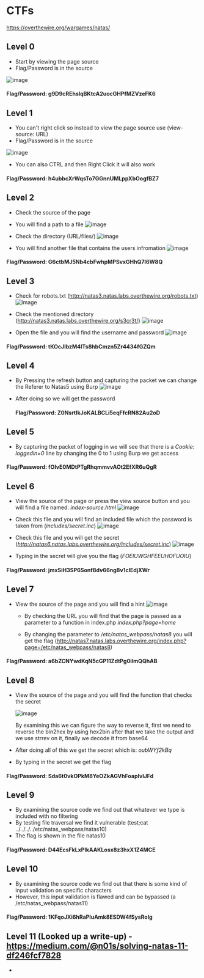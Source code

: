 # CTFs
https://overthewire.org/wargames/natas/

## Level 0

* Start by viewing the page source 
* Flag/Password is in the source

 ![image](https://github.com/Anas-Ehab/2023RoadmapNotes/assets/55194408/1c273bf8-1d91-46c8-91d2-97d1ad0c0fe0)


#### Flag/Password: g9D9cREhslqBKtcA2uocGHPfMZVzeFK6

## Level 1
* You can't right click so instead to view the page source use (view-source: URL)
* Flag/Password is in the source

![image](https://github.com/Anas-Ehab/2023RoadmapNotes/assets/55194408/a23aa8b6-70db-41a4-a6db-263995cbb862)

* You can also CTRL and then Right Click it will also work
#### Flag/Password: h4ubbcXrWqsTo7GGnnUMLppXbOogfBZ7

## Level 2
* Check the source of the page
* You will find a path to a file
  ![image](https://github.com/Anas-Ehab/2023RoadmapNotes/assets/55194408/f1920c0f-8b35-4691-a864-fd71bed667f0)

* Check the directory (URL/files/)
  ![image](https://github.com/Anas-Ehab/2023RoadmapNotes/assets/55194408/fd53e657-f986-4e73-b769-45ac2af333c7)

* You will find another file that contains the users infromation
  ![image](https://github.com/Anas-Ehab/2023RoadmapNotes/assets/55194408/f24a488b-be36-4bd8-aa70-07a6cccef2d8)

#### Flag/Password: G6ctbMJ5Nb4cbFwhpMPSvxGHhQ7I6W8Q


## Level 3
* Check for robots.txt (http://natas3.natas.labs.overthewire.org/robots.txt)
  ![image](https://github.com/Anas-Ehab/NotesHub/assets/55194408/95f7ccec-ddd7-4a76-95ea-97600c759dc9)

* Check the mentioned directory (http://natas3.natas.labs.overthewire.org/s3cr3t/)
  ![image](https://github.com/Anas-Ehab/NotesHub/assets/55194408/3791ff26-328e-48a6-9a4b-2154910d6b7a)

* Open the file and you will find the username and password
  ![image](https://github.com/Anas-Ehab/NotesHub/assets/55194408/96a26994-3a37-4450-bde4-988c0f0f21bf)

#### Flag/Password: tKOcJIbzM4lTs8hbCmzn5Zr4434fGZQm

## Level 4
* By Pressing the refresh button and capturing the packet we can change the Referer to Natas5 using Burp
  ![image](https://github.com/Anas-Ehab/NotesHub/assets/55194408/3ae9fb92-a312-4956-a4c0-bbdc11cb1249)

* After doing so we will get the password

  #### Flag/Password: Z0NsrtIkJoKALBCLi5eqFfcRN82Au2oD

## Level 5
* By capturing the packet of logging in we will see that there is a *Cookie: loggedin=0* line by changing the 0 to 1 using Burp we get access

#### Flag/Password: fOIvE0MDtPTgRhqmmvvAOt2EfXR6uQgR

## Level 6
* View the source of the page or press the view source button and you will find a file named: *index-source.html*
  ![image](https://github.com/Anas-Ehab/NotesHub/assets/55194408/ab9b496d-884c-4e72-b43f-b336b5fd49d5)

* Check this file and you will find an included file which the password is taken from (*includes/secret.inc*)
  ![image](https://github.com/Anas-Ehab/NotesHub/assets/55194408/276f9e8f-c2c3-4787-829b-a5f5529f4c40)

* Check this file and you will get the secret (*http://natas6.natas.labs.overthewire.org/includes/secret.inc*)
  ![image](https://github.com/Anas-Ehab/NotesHub/assets/55194408/de08ce3c-bbc5-4458-bca5-652778810efc)

* Typing in the secret will give you the flag (*FOEIUWGHFEEUHOFUOIU*)
  
#### Flag/Password: jmxSiH3SP6Sonf8dv66ng8v1cIEdjXWr

## Level 7
* View the source of the page and you will find a hint *<!-- hint: password for webuser natas8 is in /etc/natas_webpass/natas8 -->*
  ![image](https://github.com/Anas-Ehab/NotesHub/assets/55194408/6e689744-ca2e-415f-a41b-6029dfa991d2)

  * By checking the URL you will find that the page is passed as a parameter to a function in index.php *index.php?page=home*
  
  * By changing the parameter to */etc/natas_webpass/natas8* you will get the flag (http://natas7.natas.labs.overthewire.org/index.php?page=/etc/natas_webpass/natas8)

#### Flag/Password: a6bZCNYwdKqN5cGP11ZdtPg0iImQQhAB

## Level 8
* View the source of the page and you will find the function that checks the secret

  ![image](https://github.com/Anas-Ehab/NotesHub/assets/55194408/0cbf2843-cbb1-426b-974e-51e38b694f2c)

  By examining this we can figure the way to reverse it, first we need to reverse the bin2hex by using hex2bin after that we take the output and we use strrev on it, finally we decode it from base64

* After doing all of this we get the secret which is: *oubWYf2kBq*
* By typing in the secret we get the flag

#### Flag/Password: Sda6t0vkOPkM8YeOZkAGVhFoaplvlJFd

## Level 9
* By examining the source code we find out that whatever we type is included with no filtering
* By testing file traversal we find it vulnerable (test;cat ../../../../etc/natas_webpass/natas10)
* The flag is shown in the file natas10

#### Flag/Password: D44EcsFkLxPIkAAKLosx8z3hxX1Z4MCE


## Level 10
* By examining the source code we find out that there is some kind of input validation on specific characters
* However, this input validation is flawed and can be bypassed (a /etc/natas_webpass/natas11)

#### Flag/Password: 1KFqoJXi6hRaPluAmk8ESDW4fSysRoIg

## Level 11 (Looked up a write-up) - https://medium.com/@n01s/solving-natas-11-df246fcf7828
* 


